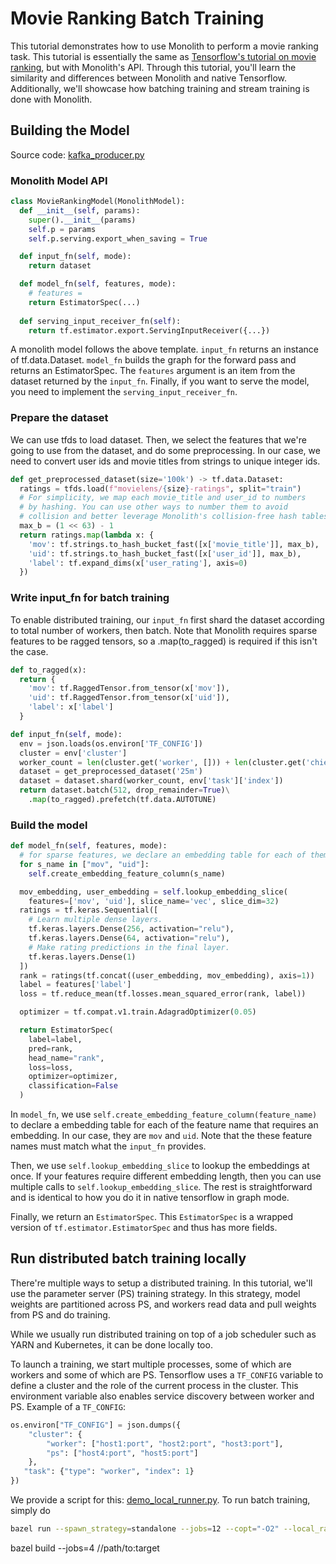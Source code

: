 # Movie Ranking Batch Training

This tutorial demonstrates how to use Monolith to perform a movie ranking task. This tutorial is essentially the same as [Tensorflow's tutorial on movie ranking](https://www.tensorflow.org/recommenders/examples/basic_ranking), but with Monolith's API. Through this tutorial, you'll learn the similarity and differences between Monolith and native Tensorflow. Additionally, we'll showcase how batching training and stream training is done with Monolith.

## Building the Model

Source code: [kafka_producer.py](./kafka_producer.py)

### Monolith Model API

```python
class MovieRankingModel(MonolithModel):
  def __init__(self, params):
    super().__init__(params)
    self.p = params
    self.p.serving.export_when_saving = True

  def input_fn(self, mode):
    return dataset

  def model_fn(self, features, mode):
    # features = 
    return EstimatorSpec(...)
    
  def serving_input_receiver_fn(self):
    return tf.estimator.export.ServingInputReceiver({...})
```

A monolith model follows the above template. `input_fn` returns an instance of tf.data.Dataset. `model_fn` builds the graph for the forward pass and returns an EstimatorSpec. The `features` argument is an item from the dataset returned by the `input_fn`. Finally, if you want to serve the model, you need to implement the `serving_input_receiver_fn`.

### Prepare the dataset

We can use tfds to load dataset. Then, we select the features that we're going to use from the dataset, and do some preprocessing. In our case, we need to convert user ids and movie titles from strings to unique integer ids. 

```python
def get_preprocessed_dataset(size='100k') -> tf.data.Dataset:
  ratings = tfds.load(f"movielens/{size}-ratings", split="train")
  # For simplicity, we map each movie_title and user_id to numbers
  # by hashing. You can use other ways to number them to avoid 
  # collision and better leverage Monolith's collision-free hash tables.  
  max_b = (1 << 63) - 1
  return ratings.map(lambda x: {
    'mov': tf.strings.to_hash_bucket_fast([x['movie_title']], max_b),
    'uid': tf.strings.to_hash_bucket_fast([x['user_id']], max_b),
    'label': tf.expand_dims(x['user_rating'], axis=0)
  })
```

### Write input_fn for batch training

To enable distributed training, our `input_fn` first shard the dataset according to total number of workers, then batch. Note that Monolith requires sparse features to be ragged tensors, so a .map(to_ragged) is required if this isn't the case. 

```python
def to_ragged(x):
  return {
    'mov': tf.RaggedTensor.from_tensor(x['mov']),
    'uid': tf.RaggedTensor.from_tensor(x['uid']),
    'label': x['label']
  }

def input_fn(self, mode):
  env = json.loads(os.environ['TF_CONFIG'])
  cluster = env['cluster']
  worker_count = len(cluster.get('worker', [])) + len(cluster.get('chief', []))
  dataset = get_preprocessed_dataset('25m')
  dataset = dataset.shard(worker_count, env['task']['index'])
  return dataset.batch(512, drop_remainder=True)\
    .map(to_ragged).prefetch(tf.data.AUTOTUNE)
```

### Build the model 

```python
def model_fn(self, features, mode):
  # for sparse features, we declare an embedding table for each of them
  for s_name in ["mov", "uid"]:
    self.create_embedding_feature_column(s_name)

  mov_embedding, user_embedding = self.lookup_embedding_slice(
    features=['mov', 'uid'], slice_name='vec', slice_dim=32)
  ratings = tf.keras.Sequential([
    # Learn multiple dense layers.
    tf.keras.layers.Dense(256, activation="relu"),
    tf.keras.layers.Dense(64, activation="relu"),
    # Make rating predictions in the final layer.
    tf.keras.layers.Dense(1)
  ])
  rank = ratings(tf.concat((user_embedding, mov_embedding), axis=1))
  label = features['label']
  loss = tf.reduce_mean(tf.losses.mean_squared_error(rank, label))

  optimizer = tf.compat.v1.train.AdagradOptimizer(0.05)

  return EstimatorSpec(
    label=label,
    pred=rank,
    head_name="rank",
    loss=loss, 
    optimizer=optimizer,
    classification=False
  )
```

In `model_fn`, we use `self.create_embedding_feature_column(feature_name)` to declare a embedding table for each of the feature name that requires an embedding. In our case, they are `mov` and `uid`. Note that the these feature names must match what the `input_fn` provides. 

Then, we use `self.lookup_embedding_slice` to lookup the embeddings at once. If your features require different embedding length, then you can use multiple calls to `self.lookup_embedding_slice`. The rest is straightforward and is identical to how you do it in native tensorflow in graph mode. 

Finally, we return an `EstimatorSpec`. This `EstimatorSpec` is a wrapped version of `tf.estimator.EstimatorSpec` and thus has more fields. 

## Run distributed batch training locally

There're multiple ways to setup a distributed training. In this tutorial, we'll use the parameter server (PS) training strategy. In this strategy, model weights are partitioned across PS, and workers read data and pull weights from PS and do training. 

While we usually run distributed training on top of a job scheduler such as YARN and Kubernetes, it can be done locally too.

To launch a training, we start multiple processes, some of which are workers and some of which are PS. Tensorflow uses a `TF_CONFIG` variable to define a cluster and the role of the current process in the cluster. This environment variable also enables service discovery between worker and PS. Example of a `TF_CONFIG`:

```python
os.environ["TF_CONFIG"] = json.dumps({
    "cluster": {
        "worker": ["host1:port", "host2:port", "host3:port"],
        "ps": ["host4:port", "host5:port"]
    },
   "task": {"type": "worker", "index": 1}
})
```

We provide a script for this: [demo_local_runner.py](./demo_local_runner.py). To run batch training, simply do

```bash
bazel run --spawn_strategy=standalone --jobs=12 --copt="-O2" --local_ram_resources=8192  --copt="-march=native" //monolith/native_training:demo --output_filter=IGNORE_LOGS --experimental_repo_remote_exec --verbose_failures --sandbox_debug -- --training_type=stream --cxxopt=-std=c++14
```
bazel build --jobs=4 //path/to:target

